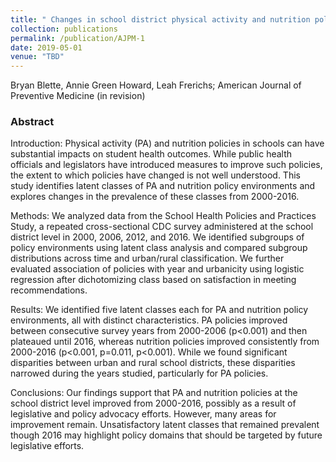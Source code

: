 ```yaml
---
title: " Changes in school district physical activity and nutrition policy environments: A latent class analysis of the School Health Policy and Practices Study*"
collection: publications
permalink: /publication/AJPM-1
date: 2019-05-01
venue: "TBD"
---
```


Bryan Blette, Annie Green Howard, Leah Frerichs; American Journal of Preventive Medicine (in revision)

### Abstract

Introduction: Physical activity (PA) and nutrition policies in schools can have substantial impacts on student health outcomes. While public health officials and legislators have introduced measures to improve such policies, the extent to which policies have changed is not well understood. This study identifies latent classes of PA and nutrition policy environments and explores changes in the prevalence of these classes from 2000-2016.

Methods: We analyzed data from the School Health Policies and Practices Study, a repeated cross-sectional CDC survey administered at the school district level in 2000, 2006, 2012, and 2016. We identified subgroups of policy environments using latent class analysis and compared subgroup distributions across time and urban/rural classification. We further evaluated association of policies with year and urbanicity using logistic regression after dichotomizing class based on satisfaction in meeting recommendations.

Results: We identified five latent classes each for PA and nutrition policy environments, all with distinct characteristics. PA policies improved between consecutive survey years from 2000-2006 (p<0.001) and then plateaued until 2016, whereas nutrition policies improved consistently from 2000-2016 (p<0.001, p=0.011, p<0.001). While we found significant disparities between urban and rural school districts, these disparities narrowed during the years studied, particularly for PA policies.

Conclusions: Our findings support that PA and nutrition policies at the school district level improved from 2000-2016, possibly as a result of legislative and policy advocacy efforts. However, many areas for improvement remain. Unsatisfactory latent classes that remained prevalent though 2016 may highlight policy domains that should be targeted by future legislative efforts.
